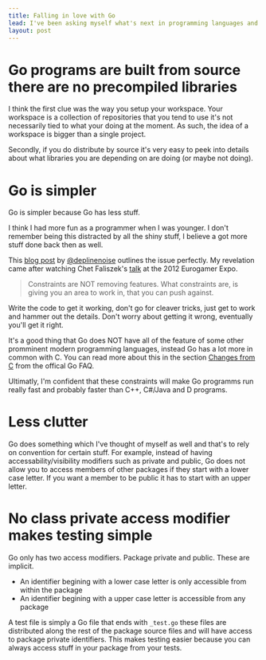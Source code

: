 ```yaml
---
title: Falling in love with Go
lead: I've been asking myself what's next in programming languages and while there are exciting languages poping up all the time Go is taking an approach that is somewhat fundamentally different and very appealing. Here's to things in Go that I find super sexy.
layout: post
---
```


# Go programs are built from source there are no precompiled libraries

I think the first clue was the way you setup your workspace. Your workspace is a collection of repositories that you tend to use it's not necessarily tied to what your doing at the moment. As such, the idea of a workspace is bigger than a single project.

Secondly, if you do distribute by source it's very easy to peek into details about what libraries you are depending on are doing (or maybe not doing). 

# Go is simpler

Go is simpler because Go has less stuff.

I think I had more fun as a programmer when I was younger. I don't remember being this distracted by all the shiny stuff, I believe a got more stuff done back then as well.

This [blog post](https://deplinenoise.wordpress.com/2014/07/30/does-experience-slow-you-down/) by [@deplinenoise](https://twitter.com/deplinenoise) outlines the issue perfectly. My revelation came after watching Chet Faliszek's [talk](https://youtu.be/tdwzvdZFxVM?t=8m1s) at the 2012 Eurogamer Expo.

> Constraints are NOT removing features. What constraints are, is giving you an area to work in, that you can push against.

Write the code to get it working, don't go for cleaver tricks, just get to work and hammer out the details. Don't worry about getting it wrong, eventually you'll get it right.

It's a good thing that Go does NOT have all of the feature of some other promminent modern programming languages, instead Go has a lot more in common with C. You can read more about this in the section [Changes from C](https://golang.org/doc/faq#change_from_c) from the offical Go FAQ.

Ultimatly, I'm confident that these constraints will make Go programms run really fast and probably faster than C++, C#/Java and D programs.

# Less clutter

Go does something which I've thought of myself as well and that's to rely on convention for certain stuff. For example, instead of having accessability/visibility modifiers such as private and public, Go does not allow you to access members of other packages if they start with a lower case letter. If you want a member to be public it has to start with an upper letter.

# No class private access modifier makes testing simple

Go only has two access modifiers. Package private and public. These are implicit.

- An identifier begining with a lower case letter is only accessible from within the package
- An identifier begining with a upper case letter is accessible from any package

A test file is simply a Go file that ends with `_test.go` these files are distributed along the rest of the package source files and will have access to package private identifiers. This makes testing easier because you can always access stuff in your package from your tests.

